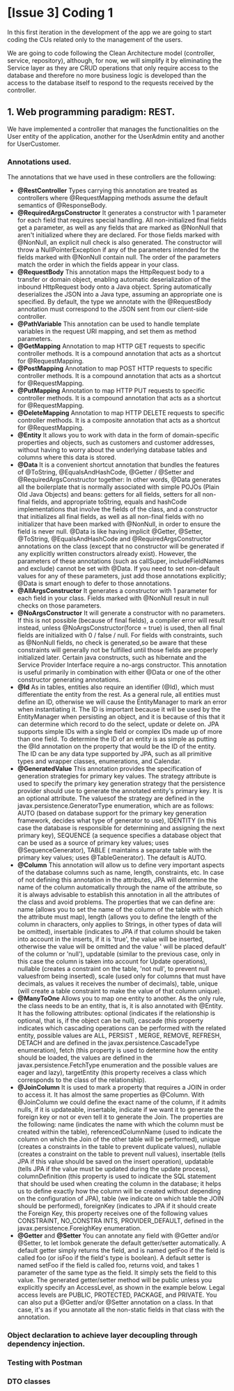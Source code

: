 # [Issue 3] Coding 1
In this first iteration in the development of the app we are going to start coding the CUs related only to the management of the users.

We are going to code following the Clean Architecture model (controller, service, repository), although, for now, we will simplify it by eliminating the Service layer as they are CRUD operations that only require access to the database and therefore no more business logic is developed than the access to the database itself to respond to the requests received by the controller.

## 1. Web programming paradigm: REST.
We have implemented a controller that manages the functionalities on the User entity of the application, another for the UserAdmin entity and another for UserCustomer.

### Annotations used.
The annotations that we have used in these controllers are the following:
- **@RestController**
	Types carrying this annotation are treated as controllers where @RequestMapping methods assume the default semantics of @ResponseBody.
- **@RequiredArgsConstructor**
	It generates a constructor with 1 parameter for each field that requires special handling. All non-initialized final fields get a parameter, as well as any fields that are marked as @NonNull that aren't initialized where they are declared. For those fields marked with @NonNull, an explicit null check is also generated. The constructor will throw a NullPointerException if any of the parameters intended for the fields marked with @NonNull contain null. The order of the parameters match the order in which the fields appear in your class.
- **@RequestBody**
	This annotation maps the HttpRequest body to a transfer or domain object, enabling automatic deserialization of the inbound HttpRequest body onto a Java object. Spring automatically deserializes the JSON into a Java type, assuming an appropriate one is specified. By default, the type we annotate with the @RequestBody annotation must correspond to the JSON sent from our client-side controller.
- **@PathVariable**
	This annotation can be used to handle template variables in the request URI mapping, and set them as method parameters.
- **@GetMapping**
	Annotation to map HTTP GET requests to specific controller methods. It is a compound annotation that acts as a shortcut for @RequestMapping.
- **@PostMapping**
	Annotation to map POST HTTP requests to specific controller methods. It is a compound annotation that acts as a shortcut for @RequestMapping.
- **@PutMapping**
	Annotation to map HTTP PUT requests to specific controller methods. It is a compound annotation that acts as a shortcut for @RequestMapping.
- **@DeleteMapping**
	Annotation to map HTTP DELETE requests to specific controller methods. It is a composite annotation that acts as a shortcut for @RequestMapping.
- **@Entity**
	It allows you to work with data in the form of domain-specific properties and objects, such as customers and customer addresses, without having to worry about the underlying database tables and columns where this data is stored.
- **@Data**
	It is a convenient shortcut annotation that bundles the features of @ToString, @EqualsAndHashCode, @Getter / @Setter and @RequiredArgsConstructor together: In other words, @Data generates all the boilerplate that is normally associated with simple POJOs (Plain Old Java Objects) and beans: getters for all fields, setters for all non-final fields, and appropriate toString, equals and hashCode implementations that involve the fields of the class, and a constructor that initializes all final fields, as well as all non-final fields with no initializer that have been marked with @NonNull, in order to ensure the field is never null.
	@Data is like having implicit @Getter, @Setter, @ToString, @EqualsAndHashCode and @RequiredArgsConstructor annotations on the class (except that no constructor will be generated if any explicitly written constructors already exist). However, the parameters of these annotations (such as callSuper, includeFieldNames and exclude) cannot be set with @Data. If you need to set non-default values for any of these parameters, just add those annotations explicitly; @Data is smart enough to defer to those annotations.
- **@AllArgsConstructor**
	It generates a constructor with 1 parameter for each field in your class. Fields marked with @NonNull result in null checks on those parameters.
- **@NoArgsConstructor**
	It will generate a constructor with no parameters. If this is not possible (because of final fields), a compiler error will result instead, unless @NoArgsConstructor(force = true) is used, then all final fields are initialized with 0 / false / null. For fields with constraints, such as @NonNull fields, no check is generated,so be aware that these constraints will generally not be fulfilled until those fields are properly initialized later. Certain java constructs, such as hibernate and the Service Provider Interface require a no-args constructor. This annotation is useful primarily in combination with either @Data or one of the other constructor generating annotations.
- **@Id**
	As in tables, entities also require an identifier (@Id), which must differentiate the entity from the rest. As a general rule, all entities must define an ID, otherwise we will cause the EntityManager to mark an error when instantiating it. The ID is important because it will be used by the EntityManager when persisting an object, and it is because of this that it can determine which record to do the select, update or delete on. JPA supports simple IDs with a single field or complex IDs made up of more than one field. To determine the ID of an entity is as simple as putting the @Id annotation on the property that would be the ID of the entity. The ID can be any data type supported by JPA, such as all primitive types and wrapper classes, enumerations, and Calendar.
- **@GeneratedValue**
	This annotation provides the specification of generation strategies for primary key values. The strategy attribute is used to specify the primary key generation strategy that the persistence provider should use to generate the annotated entity's primary key. It is an optional attribute. The values ​​of the strategy are defined in the javax.persistence.GeneratorType enumeration, which are as follows: AUTO (based on database support for the primary key generation framework, decides what type of generator to use), IDENTITY (in this case the database is responsible for determining and assigning the next primary key), SEQUENCE (a sequence specifies a database object that can be used as a source of primary key values; uses @SequenceGenerator), TABLE ( maintains a separate table with the primary key values; uses @TableGenerator). The default is AUTO.
- **@Column**
	This annotation will allow us to define very important aspects of the database columns such as name, length, constraints, etc. In case of not defining this annotation in the attributes, JPA will determine the name of the column automatically through the name of the attribute, so it is always advisable to establish this annotation in all the attributes of the class and avoid problems.
	The properties that we can define are: name (allows you to set the name of the column of the table with which the attribute must map), length (allows you to define the length of the column in characters, only applies to Strings, in other types of data will be omitted), insertable (indicates to JPA if that column should be taken into account in the inserts, if it is 'true', the value will be inserted, otherwise the value will be omitted and the value ' will be placed default' of the column or 'null'), updatable (similar to the previous case, only in this case the column is taken into account for Update operations), nullable (creates a constraint on the table, 'not null', to prevent null values ​​from being inserted), scale (used only for columns that must have decimals, as values ​​it receives the number of decimals), table, unique (will create a table constraint to make the value of that column unique).
- **@ManyToOne**
	Allows you to map one entity to another. As the only rule, the class needs to be an entity, that is, it is also annotated with @Entity. It has the following attributes: optional (indicates if the relationship is optional, that is, if the object can be null), cascade (this property indicates which cascading operations can be performed with the related entity, possible values ​​are ALL, PERSIST , MERGE, REMOVE, REFRESH, DETACH and are defined in the javax.persistence.CascadeType enumeration), fetch (this property is used to determine how the entity should be loaded, the values ​​are defined in the javax.persistence.FetchType enumeration and the possible values ​​are eager and lazy), targetEntity (this property receives a class which corresponds to the class of the relationship).
- **@JoinColumn**
	It is used to mark a property that requires a JOIN in order to access it. It has almost the same properties as @Column. With @JoinColumn we could define the exact name of the column, if it admits nulls, if it is updateable, insertable, indicate if we want it to generate the foreign key or not or even tell it to generate the Join.
	The properties are the following: name (indicates the name with which the column must be created within the table), referencedColumnName (used to indicate the column on which the Join of the other table will be performed), unique (creates a constraints in the table to prevent duplicate values), nullable (creates a constraint on the table to prevent null values), insertable (tells JPA if this value should be saved on the insert operation), updatable (tells JPA if the value must be updated during the update process), columnDefinition (this property is used to indicate the SQL statement that should be used when creating the column in the database; it helps us to define exactly how the column will be created without depending on the configuration of JPA), table (we indicate on which table the JOIN should be performed), foreignKey (indicates to JPA if it should create the Foreign Key, this property receives one of the following values ​​CONSTRAINT, NO_CONSTRA INTS, PROVIDER_DEFAULT, defined in the javax.persistence.ForeighKey enumeration.
- **@Getter** and **@Setter**
	You can annotate any field with @Getter and/or @Setter, to let lombok generate the default getter/setter automatically. A default getter simply returns the field, and is named getFoo if the field is called foo (or isFoo if the field's type is boolean). A default setter is named setFoo if the field is called foo, returns void, and takes 1 parameter of the same type as the field. It simply sets the field to this value.
	The generated getter/setter method will be public unless you explicitly specify an AccessLevel, as shown in the example below. Legal access levels are PUBLIC, PROTECTED, PACKAGE, and PRIVATE.
	You can also put a @Getter and/or @Setter annotation on a class. In that case, it's as if you annotate all the non-static fields in that class with the annotation.

### Object declaration to achieve layer decoupling through dependency injection.


### Testing with Postman


### DTO classes
